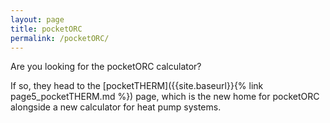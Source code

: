 ```yaml
---
layout: page
title: pocketORC
permalink: /pocketORC/
---
```


Are you looking for the pocketORC calculator? 

If so, they head to the [pocketTHERM]({{site.baseurl}}{% link page5_pocketTHERM.md %}) page, which is the new home for pocketORC alongside a new calculator for heat pump systems.

<!--

# Preparing scientific articles
Guide to writing scientific articles.

# Thermodynamic modelling of working fluids
Peng-Robinson model
Notes on Peng-Robinson model.

# Useful resources
* For writing ...
* Plot digitiser etc.

-->